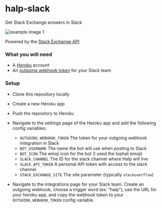 # halp-slack
Get Stack Exchange answers in Slack

![example image 1](http://i.imgur.com/Tvhnsxk.png)

Powered by the [Stack Exchange API](https://api.stackexchange.com/)

### What you will need
* A [Heroku](http://www.heroku.com) account
* An [outgoing webhook token](https://api.slack.com/outgoing-webhooks) for your Slack team

### Setup
* Clone this repository locally
* Create a new Heroku app
* Push the repository to Heroku
* Navigate to the settings page of the Heroku app and add the following config variables:
  * ```OUTGOING_WEBHOOK_TOKEN``` The token for your outgoing webhook integration in Slack
  * ```BOT_USERNAME``` The name the bot will use when posting to Slack
  * ```BOT_ICON``` The emoji icon for the bot (I used the tophat emoji)
  * ```SLACK_CHANNEL``` The ID for the slack channel where Halp will live 
  * ```SLACK_API_TOKEN``` A personal API token with access to the slack channel
  * ```STACK_EXCHANGE_SITE``` The site parameter (typically ```stackoverflow```)

* Navigate to the integrations page for your Slack team. Create an outgoing webhook, choose a trigger word (ex: "halp"), use the URL for your heroku app, and copy the webhook token to your ```OUTGOING_WEBHOOK_TOKEN``` config variable.
